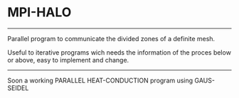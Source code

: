 
# MPI-HALO

----------------------------------------------------------------------------------

Parallel program to communicate the divided zones of a definite mesh.

Useful to iterative programs wich needs the information of the proces below or above, easy to implement and change. 

-----------------------------------------------------------------------------

Soon a working PARALLEL HEAT-CONDUCTION program using GAUS-SEIDEL


